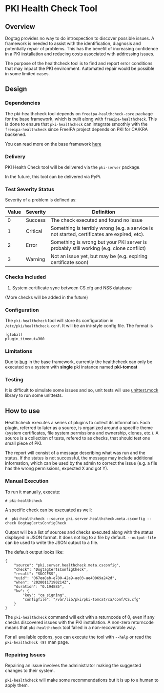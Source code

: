 # PKI Health Check Tool

## Overview

Dogtag provides no way to do introspection to discover possible issues. A framework is needed to assist with the identification, diagnosis and potentially repair of problems. This has the benefit of increasing confidence in a PKI installation and reducing costs associated with addressing issues.

The purpose of the healthcheck tool is to find and report error conditions that may impact the PKI environment. Automated repair would be possible in some limited cases.

## Design

### Dependencies

The pki-healthcheck tool depends on `freeipa-healthcheck-core` package for the base framework, which is built along with `freeipa-healthcheck`. This is done to ensure that `pki-healthcheck` can integrate smoothly with the `freeipa-healthcheck` since FreeIPA project depends on PKI for CA/KRA backened.

You can read more on the base framework [here](https://www.freeipa.org/page/V4/Healthcheck)

### Delivery

PKI Health Check tool will be delivered via the `pki-server` package.

In the future, this tool can be delivered via PyPi.

### Test Severity Status

Severity of a problem is defined as:

| Value | Severity | Definition |
|-------|----------|------------|
| 0 | Success | The check executed and found no issue |
| 1 | Critical | Something is terribly wrong (e.g. a service is not started, certificates are expired, etc). |
| 2 | Error | Something is wrong but your PKI server is probably still working (e.g. clone conflict) |
| 3 | Warning | Not an issue yet, but may be (e.g. expiring certificate soon) |

### Checks Included

1. System certificate sync between CS.cfg and NSS database

(More checks will be added in the future)

### Configuration

The `pki-healthcheck` tool will store its configuration in `/etc/pki/healthcheck.conf`. It will be an ini-style config file. The format is

    [global]
    plugin_timeout=300

### Limitations

Due to [bug](https://bugzilla.redhat.com/show_bug.cgi?id=1789991) in the base framework, currently the healthcheck can only be executed on a system with **single** pki instance named **pki-tomcat**

### Testing

It is difficult to simulate some issues and so, unit tests will use [unittest.mock](https://docs.python.org/3/library/unittest.mock.html) library to run some unittests.

## How to use

Healthcheck executes a series of plugins to collect its information. Each plugin, referred to later as a source, is organized around a specific theme (system certificates, file system permissions and ownership, clones, etc.). A source is a collection of tests, refered to as checks, that should test one small piece of PKI.

The report will consist of a message describing what was run and the status. If the status is not successful, the message may include additional information, which can be used by the admin to correct the issue (e.g. a file has the wrong permissions, expected X and got Y).

### Manual Execution

To run it manually, execute:

    # pki-healthcheck

A specific check can be execuated as well:

    #  pki-healthcheck --source pki.server.healthcheck.meta.csconfig --check DogtagCertsConfigCheck

Output will be a list of sources and checks executed along with the status displayed in JSON format. It does not log to a file by default. `--output-file` can be used to write the JSON output to a file.

The default output looks like:

    {
        "source": "pki.server.healthcheck.meta.csconfig",
        "check": "DogtagCertsConfigCheck",
        "result": "SUCCESS",
        "uuid": "067ea8ab-e780-42a9-ae03-ae40869a242d",
        "when": "20200117190214Z",
        "duration": "0.194885",
        "kw": {
            "key": "ca_signing",
            "configfile": "/var/lib/pki/pki-tomcat/ca/conf/CS.cfg"
        }
    }

The `pki-healthcheck` command will exit with a returncode of 0, even if any checks discovered issues with the PKI installation. A non-zero returncode means that `pki-healthcheck` tool failed in a non-recoverable way.

For all available options, you can execute the tool with `--help` or read the `pki-healthcheck (8)` man page.

### Repairing Issues

Repairing an issue involves the administrator making the suggested changes to their system.

`pki-healthcheck` will make some recommendations but it is up to a human to apply them.
